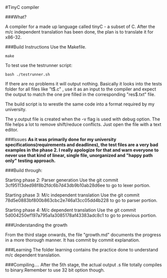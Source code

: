 #TinyC compiler

###What?

A compiler for a made up language called tinyC - a subset of C. After the m/c independent translation has been done, the plan is to translate it for x86-32.

###Build Instructions
Use the Makefile.

```
make
```

To test use the testrunner script:

```
bash ./testrunner.sh
```
If there are no problems it will output nothing.
Basically it looks into the tests folder for all files like "t$.c" , use it as an input to the compiler and expect the output to match the one pre filled in the corresponding "res$.txt" file.


The build script is to wrestle the same code into a format required by my university.

The y.output file is created when the -v flag is used with debug option. The file helps a lot to remove shift/reduce conflicts. Just open the file with a text editor.

###Issues
**As it was primarily done for my university specifications(requirements and deadlines), the test files are a very bad examples in the phase 2. I really apologize for that and warn everyone to never use that kind of linear, single file, unorganized and "happy path only" testing approach.**

###Build through:

Starting phase 2: Parser generation
Use the git commit 3cf95113ded98f8b2fdc6b7d43db9b10ab28d6ee to go to lexer portion.

Starting phase 3: M/c independent translation
Use the git commit 78d5e0883bf800b863cbc2e746a13cc05dd4b228 to go to parser portion.

Starting phase 4: M/c dependent translation
Use the git commit 5d004250ef197a795a1a3085178af43383adc8c1 to go to previous portion.

###Understanding the growth

From the third stage onwards, the file "growth.md" documents the progress in a more thorough manner. It has commit by commit explanation.

###Learning
The folder learning contains the practice done to understand m/c dependent translation.

###Compiling....
After the 5th stage, the actual output .s file totally compiles to binary.Remember to use 32 bit option though. 
